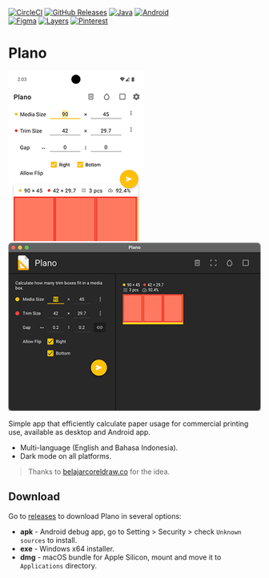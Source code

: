 [![CircleCI](https://img.shields.io/circleci/build/gh/hanggrian/plano)](https://app.circleci.com/pipelines/github/hanggrian/plano/)
[![GitHub Releases](https://img.shields.io/github/release/hanggrian/plano)](https://github.com/hanggrian/plano/releases/)
[![Java](https://img.shields.io/badge/java-11+-informational)](https://docs.oracle.com/javase/11/)
[![Android](https://img.shields.io/badge/android-30+-informational)](https://developer.android.com/studio/releases/platforms/#11) \
[![Figma](https://img.shields.io/badge/design-figma-f24e1e)](https://www.figma.com/community/file/1504926752412689266/)
[![Layers](https://img.shields.io/badge/showcase-layers-000)](https://layers.to/layers/cmapqtwhn000ii30cg5vh0q15/)
[![Pinterest](https://img.shields.io/badge/pin-pinterest-bd081c)](https://www.pinterest.com/pin/1107322627133968437/)

# Plano

![](https://github.com/hanggrian/plano/raw/assets/preview_mobile.png "Mobile preview")
![](https://github.com/hanggrian/plano/raw/assets/preview_desktop.png "Desktop preview")

Simple app that efficiently calculate paper usage for commercial printing use,
available as desktop and Android app.

- Multi-language (English and Bahasa Indonesia).
- Dark mode on all platforms.

> Thanks to [belajarcoreldraw.co](http://www.belajarcoreldraw.co/2013/08/software-portable-untuk-menghitung.html)
  for the idea.

## Download

Go to [releases](https://github.com/hanggrian/plano/releases/) to download
Plano in several options:

- **apk** - Android debug app, go to Setting > Security > check
  `Unknown sources` to install.
- **exe** - Windows x64 installer.
- **dmg** - macOS bundle for Apple Silicon, mount and move it to `Applications`
  directory.
